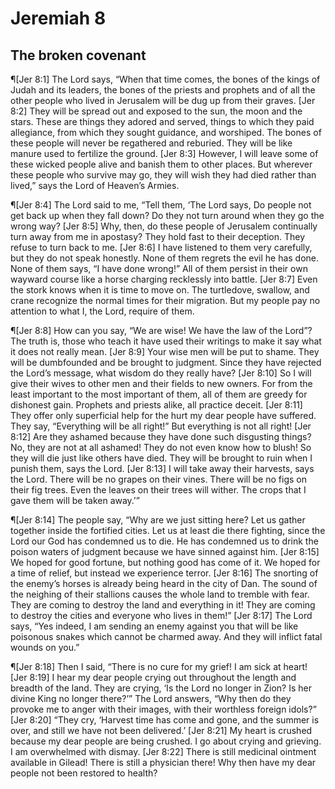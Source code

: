 # Jeremiah 8

## The broken covenant
¶[Jer 8:1] The Lord says, “When that time comes, the bones of the kings of Judah and its leaders, the bones of the priests and prophets and of all the other people who lived in Jerusalem will be dug up from their graves.
[Jer 8:2] They will be spread out and exposed to the sun, the moon and the stars. These are things they adored and served, things to which they paid allegiance, from which they sought guidance, and worshiped. The bones of these people will never be regathered and reburied. They will be like manure used to fertilize the ground.
[Jer 8:3] However, I will leave some of these wicked people alive and banish them to other places. But wherever these people who survive may go, they will wish they had died rather than lived,” says the Lord of Heaven’s Armies.

¶[Jer 8:4] The Lord said to me, “Tell them, ‘The Lord says, Do people not get back up when they fall down? Do they not turn around when they go the wrong way?
[Jer 8:5] Why, then, do these people of Jerusalem continually turn away from me in apostasy? They hold fast to their deception. They refuse to turn back to me.
[Jer 8:6] I have listened to them very carefully, but they do not speak honestly. None of them regrets the evil he has done. None of them says, “I have done wrong!” All of them persist in their own wayward course like a horse charging recklessly into battle.
[Jer 8:7] Even the stork knows when it is time to move on. The turtledove, swallow, and crane recognize the normal times for their migration. But my people pay no attention to what I, the Lord, require of them.

¶[Jer 8:8] How can you say, “We are wise! We have the law of the Lord”? The truth is, those who teach it have used their writings to make it say what it does not really mean.
[Jer 8:9] Your wise men will be put to shame. They will be dumbfounded and be brought to judgment. Since they have rejected the Lord’s message, what wisdom do they really have?
[Jer 8:10] So I will give their wives to other men and their fields to new owners. For from the least important to the most important of them, all of them are greedy for dishonest gain. Prophets and priests alike, all practice deceit.
[Jer 8:11] They offer only superficial help for the hurt my dear people have suffered. They say, “Everything will be all right!” But everything is not all right!
[Jer 8:12] Are they ashamed because they have done such disgusting things? No, they are not at all ashamed! They do not even know how to blush! So they will die just like others have died. They will be brought to ruin when I punish them, says the Lord.
[Jer 8:13] I will take away their harvests, says the Lord. There will be no grapes on their vines. There will be no figs on their fig trees. Even the leaves on their trees will wither. The crops that I gave them will be taken away.’”

¶[Jer 8:14] The people say, “Why are we just sitting here? Let us gather together inside the fortified cities. Let us at least die there fighting, since the Lord our God has condemned us to die. He has condemned us to drink the poison waters of judgment because we have sinned against him.
[Jer 8:15] We hoped for good fortune, but nothing good has come of it. We hoped for a time of relief, but instead we experience terror.
[Jer 8:16] The snorting of the enemy’s horses is already being heard in the city of Dan. The sound of the neighing of their stallions causes the whole land to tremble with fear. They are coming to destroy the land and everything in it! They are coming to destroy the cities and everyone who lives in them!”
[Jer 8:17] The Lord says, “Yes indeed, I am sending an enemy against you that will be like poisonous snakes which cannot be charmed away. And they will inflict fatal wounds on you.”

¶[Jer 8:18] Then I said, “There is no cure for my grief! I am sick at heart!
[Jer 8:19] I hear my dear people crying out throughout the length and breadth of the land. They are crying, ‘Is the Lord no longer in Zion? Is her divine King no longer there?’” The Lord answers, “Why then do they provoke me to anger with their images, with their worthless foreign idols?”
[Jer 8:20] “They cry, ‘Harvest time has come and gone, and the summer is over, and still we have not been delivered.’
[Jer 8:21] My heart is crushed because my dear people are being crushed. I go about crying and grieving. I am overwhelmed with dismay.
[Jer 8:22] There is still medicinal ointment available in Gilead! There is still a physician there! Why then have my dear people not been restored to health?
